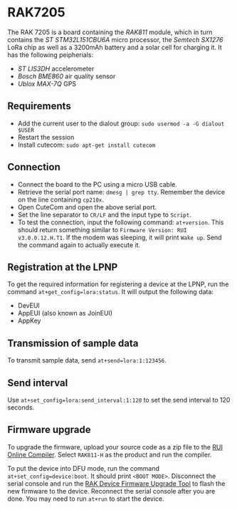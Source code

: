 # RAK7205

The RAK 7205 is a board containing the *RAK811* module, which in turn contains
the *ST STM32L151CBU6A* micro processor, the *Semtech SX1276* LoRa chip as well
as a 3200mAh battery and a solar cell for charging it. It has the following
peipherials:
* *ST LIS3DH* accelerometer
* *Bosch BME860* air quality sensor
* *Ublox MAX-7Q* GPS

## Requirements

* Add the current user to the dialout group: `sudo usermod -a -G dialout $USER`
* Restart the session
* Install cutecom: `sudo apt-get install cutecom`

## Connection

* Connect the board to the PC using a micro USB cable.
* Retrieve the serial port name: `dmesg | grep tty`. Remember the device on the
line containing `cp210x`.
* Open CuteCom and open the above serial port.
* Set the line separator to `CR/LF` and the input type to `Script`.
* To test the connection, input the following command: `at+version`. This
should return something similar to `Firmware Version: RUI v3.0.0.12.H.T1`.
If the modem was sleeping, it will print `Wake up`. Send the command again to
actually execute it.

## Registration at the LPNP

To get the required information for registering a device at the LPNP, run the
command `at+get_config=lora:status`. It will output the following data:
* DevEUI
* AppEUI (also known as JoinEUI)
* AppKey

## Transmission of sample data

To transmit sample data, send `at+send=lora:1:123456`.

## Send interval

Use `at+set_config=lora:send_interval:1:120` to set the send interval to 120
seconds.

## Firmware upgrade

To upgrade the firmware, upload your source code as a zip file to the
[RUI Online Compiler](https://build.rakwireless.com). Select `RAK811-H` as the
product and run the compiler.

To put the device into DFU mode, run the command `at+set_config=device:boot`.
It should print `<BOOT MODE>`. Disconnect the serial console and run the
[RAK Device Firmware Upgrade Tool](https://downloads.rakwireless.com/LoRa/Tools/RAK_Device_Firmware_Upgrade_tool/)
to flash the new firmware to the device. Reconnect the serial console after you
are done. You may need to run `at+run` to start the device.

